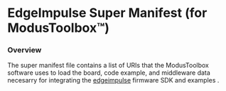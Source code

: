 # EdgeImpulse Super Manifest (for ModusToolbox:tm:)

### Overview

The super manifest file contains a list of URIs that the ModusToolbox software uses to load the board, code example, and middleware data necesarry for integrating the [edgeimpulse](https://docs.edgeimpulse.com/docs) firmware SDK and examples .
